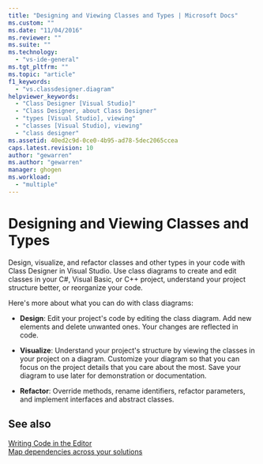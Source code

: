 ```yaml
---
title: "Designing and Viewing Classes and Types | Microsoft Docs"
ms.custom: ""
ms.date: "11/04/2016"
ms.reviewer: ""
ms.suite: ""
ms.technology: 
  - "vs-ide-general"
ms.tgt_pltfrm: ""
ms.topic: "article"
f1_keywords: 
  - "vs.classdesigner.diagram"
helpviewer_keywords: 
  - "Class Designer [Visual Studio]"
  - "Class Designer, about Class Designer"
  - "types [Visual Studio], viewing"
  - "classes [Visual Studio], viewing"
  - "class designer"
ms.assetid: 40ed2c9d-0ce0-4b95-ad78-5dec2065ccea
caps.latest.revision: 10
author: "gewarren"
ms.author: "gewarren"
manager: ghogen
ms.workload: 
  - "multiple"
---
```

# Designing and Viewing Classes and Types
Design, visualize, and refactor classes and other types in your code with Class Designer in Visual Studio. Use class diagrams to create and edit classes in your C#, Visual Basic, or C++ project, understand your project structure better, or reorganize your code.  
  
 Here's more about what you can do with class diagrams:  
  
-   **Design**: Edit your project's code by editing the class diagram. Add new elements and delete unwanted ones. Your changes are reflected in code.  
  
-   **Visualize**: Understand your project's structure by viewing the classes in your project on a diagram. Customize your diagram so that you can focus on the project details that you care about the most. Save your diagram to use later for demonstration or documentation.  
  
-   **Refactor**: Override methods, rename identifiers, refactor parameters, and implement interfaces and abstract classes.
  
## See also
[Writing Code in the Editor](../writing-code-in-the-code-and-text-editor.md)  
[Map dependencies across your solutions](../../modeling/map-dependencies-across-your-solutions.md)